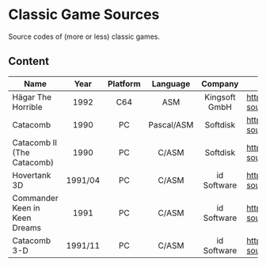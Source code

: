 # Classic Game Sources

Source codes of (more or less) classic games.

## Content

| Name                          |  Year   | Platform |  Language  |    Company    | Link                                                                  |
| ----------------------------- | :-----: | :------: | :--------: | :-----------: | --------------------------------------------------------------------- |
| Hägar The Horrible            |  1992   |   C64    |    ASM     | Kingsoft GmbH | https://github.com/classic-game-sources/hagar_the_horrible            |
| Catacomb                      |  1990   |    PC    | Pascal/ASM |   Softdisk    | https://github.com/classic-game-sources/catacomb                      |
| Catacomb II (The Catacomb)    |  1990   |    PC    |   C/ASM    |   Softdisk    | https://github.com/classic-game-sources/catacomb_ii                   |
| Hovertank 3D                  | 1991/04 |    PC    |   C/ASM    |  id Software  | https://github.com/classic-game-sources/hovertank_3d                  |
| Commander Keen in Keen Dreams |  1991   |    PC    |   C/ASM    |  id Software  | https://github.com/classic-game-sources/commander_keen_in_keen_dreams |
| Catacomb 3-D                  | 1991/11 |    PC    |   C/ASM    |  id Software  | https://github.com/classic-game-sources/catacomb_3d                   |

